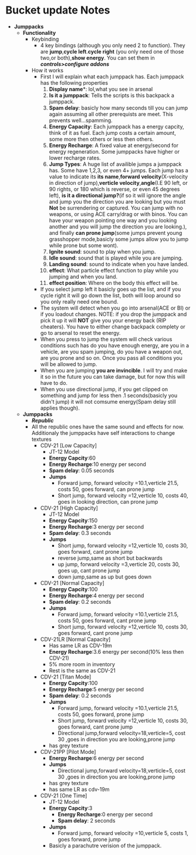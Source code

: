 # Bucket update Notes
* **Jumppacks**
    - **Functionality**
        + Keybinding
            +   4 key bindings (although you only need 2 to function). They are **jump**,**cycle left**.**cycle right** (you only need one of those two,or both),**show energy**. You can set them in ***controls>configure addons***
        +   How it works
            +   First I will explain what each jumppack has. Each jumppack has the following properties
                1. **Display name***: lol,what you see in arsenal
                2. **Is it a jumppack**: Tells the scripts is this backpack a jumppack.
                3. **Spam delay**: basicly how many seconds till you can jump again assuming all other prerequists are meet. This prevents well...spamming.
                4. **Energy Capacity**: Each jumppack has a energy capcity, think of it as fuel. Each jump costs a certain amount, some more then others or less then others.
                5. **Energy Recharge**: A fixed value at energy/second for energy regeneration. Some jumppacks have higher or lower recharge rates.
                6. **Jump Types**: A huge list of availible jumps a jumppack has. Some have 1,2,3, or even 4+ jumps. Each jump has a value to indicate its **its name**,**forward velocity**(X-velocity in direction of jump),**verticle velocity**,**angle**(I.E 90 left, or 90 rights, or 180 which is reverse, or even 45 degrees left), **is it a directional jump?**(if so it will ignore the angle and jump you the direction you are looking but you must **Not** be surrendering or captured. You can jump with no weapons, or using ACE carry/drag or with binos. You can have your weapon pointing one way and you looking another and you will jump the direction you are looking.), and finally **can prone jump**(some jumps prevent young grasshopper mode,basicly some jumps allow you to jump while prone but some wont).
                7. **Ignite sound**: sound to play when you jump.
                8. **Idle sound**: sound that is played while you are jumping.
                9. **Landing sound**: sound to indicate when you have landed.
                10. **effect**: What particle effect function to play while you jumping and when you land.
                11. **effect position**: Where on the body this effect will be.
            +   If you select jump left it basicly goes up the list, and if you cycle right it will go down the list, both will loop around so you only really need one bound.
            +   The system will detect when you go into arsenal(ACE or BI) or if you loadout changes. NOTE: if you drop the jumppack and pick it up it will **NOT** give you your energy back (RIP cheaters). You have to either change backpack complety or go to arsenal to reset the energy.
            +   When you press to jump the system will check various conditions such has do you have enough energy, are you in a vehicle, are you spam jumping, do you have a weapon out, are you prone and so on. Once you pass all conditions you will be allowed to jump. 
            +   When you are jumping **you are invincible**. I will try and make it so in the future you can take damage, but for now this will have to do. 
            +   When you use directional jump, if you get clipped on something and jump for less then .1 seconds(basicly you didn't jump) it will not comsume energy(Spam delay still applies though).
    - **Jumppacks**
        + ***Republic***
        +   All the republic ones have the same sound and effects for now. Additionaly the jumppacks have self interactions to change textures 
            + CDV-21 [Low Capacity]
                + JT-12 Model     
                + **Energy Capcity**:60
                + **Energy Recharge**:10 energy per second
                + **Spam delay**: 0.05 seconds
                + **Jumps**
                    +   Forward jump, forward velocity =10.1,verticle 21.5, costs 50, goes forward, can prone jump
                    +   Short jump, forward velocity =12,verticle 10, costs 40, goes in looking direction, can prone jump
            + CDV-21 [High Capacity]
                + JT-12 Model      
                + **Energy Capcity**:150
                + **Energy Recharge**:3 energy per second
                + **Spam delay**: 0.3 seconds
                + **Jumps**
                    +   Short jump, forward velocity =12,verticle 10, costs 30, goes forward, cant prone jump
                    +   reverse jump,same as short but backwards
                    +   up jump, forward velocity =3,verticle 20, costs 30, goes up, cant prone jump
                    +   down jump,same as up but goes down
            + CDV-21 [Normal Capacity]
                + **Energy Capcity**:100
                + **Energy Recharge**:4 energy per second
                + **Spam delay**: 0.2 seconds
                + **Jumps**
                    +   Forward jump, forward velocity =10.1,verticle 21.5, costs 50, goes forward, cant prone jump
                    +   Short jump, forward velocity =12,verticle 10, costs 30, goes forward, cant prone jump
            + CDV-21LR [Normal Capacity]
                +   Has same LR as CDV-19m
                + **Energy Recharge**:3.6 energy per second(10% less then CDV-21)
                + 5% more room in inventory
                + Rest is the same as CDV-21
            + CDV-21 [Titan Mode]
                + **Energy Capcity**:100
                + **Energy Recharge**:5 energy per second
                + **Spam delay**: 0.2 seconds
                + **Jumps**
                    +   Forward jump, forward velocity =10.1,verticle 21.5, costs 50, goes forward, prone jump
                    +   Short jump, forward velocity =12,verticle 10, costs 30, goes forward, cant prone jump
                    +   Directional jump,forward velocity=18,verticle=5, cost 30 ,goes in direction you are looking,prone jump
                + has grey texture
            + CDV-21PP [Pilot Mode]
                + **Energy Recharge**:6 energy per second   
                 + **Jumps**
                    +   Directional jump,forward velocity=18,verticle=5, cost 30 ,goes in direction you are looking,prone jump
                + has grey texture
                + has same LR as cdv-19m
            +   CDV-21 [One Time]
                + JT-12 Model     
                + **Energy Capcity**:3
                    + **Energy Recharge**:0 energy per second
                    + **Spam delay**: 2 seconds
                 + **Jumps**
                    +   Forward jump, forward velocity =10,verticle 5, costs 1, goes forward, prone jump 
                + Basicly a parachutre verision of the jumppack.
                

